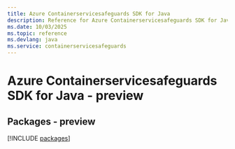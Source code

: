 ```yaml
---
title: Azure Containerservicesafeguards SDK for Java
description: Reference for Azure Containerservicesafeguards SDK for Java
ms.date: 10/03/2025
ms.topic: reference
ms.devlang: java
ms.service: containerservicesafeguards
---
```

# Azure Containerservicesafeguards SDK for Java - preview
## Packages - preview
[!INCLUDE [packages](containerservicesafeguards-index.md)]